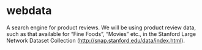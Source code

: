 # webdata
A search engine for product reviews.
We will be using product review data, such as that available for “Fine Foods”, “Movies” etc., in the Stanford Large Network Dataset Collection (http://snap.stanford.edu/data/index.html).
